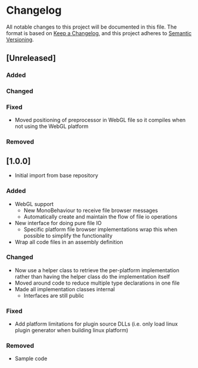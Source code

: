 # Changelog

All notable changes to this project will be documented in this file. ​ The format is based
on [Keep a Changelog](https://keepachangelog.com/en/1.0.0/), and this project adheres
to [Semantic Versioning](https://semver.org/spec/v2.0.0.html). ​ ​

## [Unreleased]

### Added

### Changed

### Fixed

- Moved positioning of preprocessor in WebGL file so it compiles when not using the WebGL platform

### Removed

## [1.0.0]

- Initial import from base repository

### Added

- WebGL support
  - New MonoBehaviour to receive file browser messages
  - Automatically create and maintain the flow of file io operations
- New interface for doing pure file IO
  - Specific platform file browser implementations wrap this when possible to simplify the functionality
- Wrap all code files in an assembly definition

### Changed

- Now use a helper class to retrieve the per-platform implementation rather than having the helper class do the implementation itself
- Moved around code to reduce multiple type declarations in one file
- Made all implementation classes internal
  - Interfaces are still public

### Fixed

- Add platform limitations for plugin source DLLs (i.e. only load linux plugin generator when building linux platform)

### Removed

- Sample code

